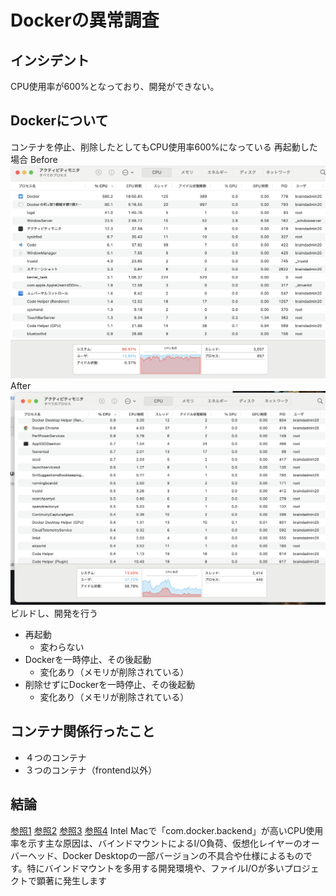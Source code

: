 # Dockerの異常調査
インシデント
--
CPU使用率が600%となっており、開発ができない。

Dockerについて
--
コンテナを停止、削除したとしてもCPU使用率600%になっている
再起動した場合
Before
<img src=/img/be_restart.png>
After
<img src=/img/af_restart.png>
ビルドし、開発を行う
- 再起動
  - 変わらない
- Dockerを一時停止、その後起動
  - 変化あり（メモリが削除されている）
- 削除せずにDockerを一時停止、その後起動
  - 変化あり（メモリが削除されている）

コンテナ関係行ったこと
--
- ４つのコンテナ
- ３つのコンテナ（frontend以外）

結論
--
[参照1](https://github.com/docker/for-mac/issues/5164)
[参照2](https://zenn.dev/coconala/articles/fde60ec90571f9)
[参照3](https://github.com/docker/for-mac/issues/5350)
[参照4](https://www.usenimbus.com/post/instantly-improve-docker-performance-on-mac)
Intel Macで「com.docker.backend」が高いCPU使用率を示す主な原因は、バインドマウントによるI/O負荷、仮想化レイヤーのオーバーヘッド、Docker Desktopの一部バージョンの不具合や仕様によるものです。特にバインドマウントを多用する開発環境や、ファイルI/Oが多いプロジェクトで顕著に発生します
